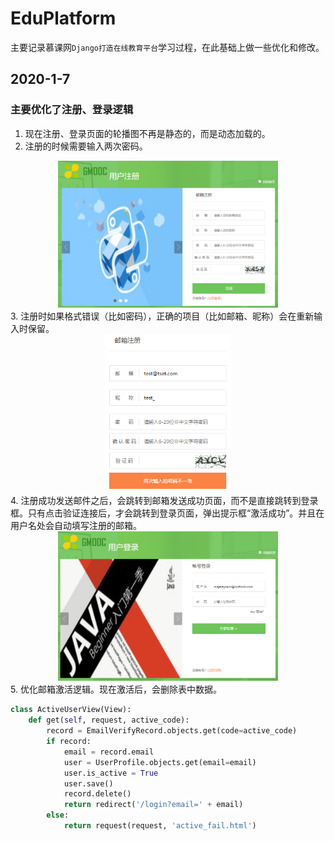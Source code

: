 # EduPlatform

主要记录慕课网`Django打造在线教育平台`学习过程，在此基础上做一些优化和修改。

## 2020-1-7

### 主要优化了注册、登录逻辑

1. 现在注册、登录页面的轮播图不再是静态的，而是动态加载的。
2. 注册的时候需要输入两次密码。
<div align="center">
    <img src="https://raw.githubusercontent.com/MaJesTySA/EduPlatform/master/imgs/register1.png" width="70%"/>
</div>
3. 注册时如果格式错误（比如密码），正确的项目（比如邮箱、昵称）会在重新输入时保留。
<div align="center">
    <img src="https://raw.githubusercontent.com/MaJesTySA/EduPlatform/master/imgs/register2.png" width="40%"/>
</div>
4. 注册成功发送邮件之后，会跳转到邮箱发送成功页面，而不是直接跳转到登录框。只有点击验证连接后，才会跳转到登录页面，弹出提示框“激活成功”。并且在用户名处会自动填写注册的邮箱。
<div align="center">
    <img src="https://raw.githubusercontent.com/MaJesTySA/EduPlatform/master/imgs/login.png" width="70%"/>
</div>
5. 优化邮箱激活逻辑。现在激活后，会删除表中数据。

   ```python
   class ActiveUserView(View):
       def get(self, request, active_code):
           record = EmailVerifyRecord.objects.get(code=active_code)
           if record:
               email = record.email
               user = UserProfile.objects.get(email=email)
               user.is_active = True
               user.save()
               record.delete()
               return redirect('/login?email=' + email)
           else:
               return request(request, 'active_fail.html')
   ```

   